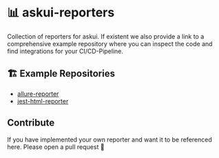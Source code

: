 # 📊 askui-reporters
Collection of reporters for askui. If existent we also provide a link to a comprehensive example repository where you can inspect the code and find integrations for your CI/CD-Pipeline.

## 🏗️ Example Repositories

* [allure-reporter](https://github.com/askui/askui-example-allure-reporter)
* [jest-html-reporter](https://github.com/askui/askui-example-jest-html-reporters)

## Contribute
If you have implemented your own reporter and want it to be referenced here. Please open a pull request 🦄